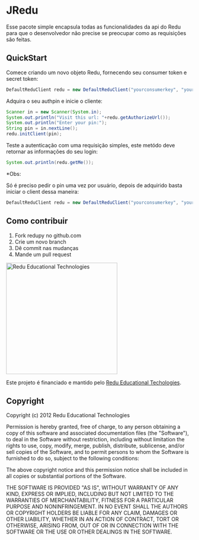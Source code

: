 # JRedu

Esse pacote simple encapsula todas as funcionalidades da api do Redu para que o desenvolvedor não precise se preocupar como as requisições são feitas. 


## QuickStart

Comece criando um novo objeto Redu, fornecendo seu consumer token e secret token:

```java
DefaultReduClient redu = new DefaultReduClient("yourconsumerkey", "yoursecretkey");
```

Adquira o seu authpin e inicie o cliente:

```java
Scanner in = new Scanner(System.in);
System.out.println("Visit this url: "+redu.getAuthorizeUrl());
System.out.println("Enter your pin:");
String pin = in.nextLine();
redu.initClient(pin);
```

Teste a autenticação com uma requisição simples, este metódo deve retornar as informações do seu login:

```java
System.out.println(redu.getMe());
```

*Obs:

Só é preciso pedir o pin uma vez por usuário, depois de adquirido basta iniciar o client dessa maneira:

```java
DefaultReduClient redu = new DefaultReduClient("yourconsumerkey", "yoursecretkey", "yourpin");
```

## Como contribuir

1. Fork redupy no github.com
2. Crie um novo branch
3. Dê commit nas mudanças
4. Mande um pull request

<img src="https://github.com/downloads/redu/redupy/redutech-marca.png" alt="Redu Educational Technologies" width="300">

Este projeto é financiado e mantido pelo [Redu Educational Techologies](http://tech.redu.com.br).

## Copyright

Copyright (c) 2012 Redu Educational Technologies

Permission is hereby granted, free of charge, to any person obtaining a copy of this software and associated documentation files (the "Software"), to deal in the Software without restriction, including without limitation the rights to use, copy, modify, merge, publish, distribute, sublicense, and/or sell copies of the Software, and to permit persons to whom the Software is furnished to do so, subject to the following conditions:

The above copyright notice and this permission notice shall be included in all copies or substantial portions of the Software.

THE SOFTWARE IS PROVIDED "AS IS", WITHOUT WARRANTY OF ANY KIND, EXPRESS OR IMPLIED, INCLUDING BUT NOT LIMITED TO THE WARRANTIES OF MERCHANTABILITY, FITNESS FOR A PARTICULAR PURPOSE AND NONINFRINGEMENT. IN NO EVENT SHALL THE AUTHORS OR COPYRIGHT HOLDERS BE LIABLE FOR ANY CLAIM, DAMAGES OR OTHER LIABILITY, WHETHER IN AN ACTION OF CONTRACT, TORT OR OTHERWISE, ARISING FROM, OUT OF OR IN CONNECTION WITH THE SOFTWARE OR THE USE OR OTHER DEALINGS IN THE SOFTWARE.